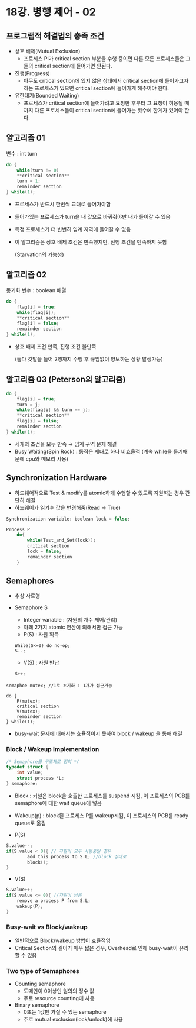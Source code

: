 # 18강. 병행 제어 - 02

## 프로그램적 해결법의 충족 조건

- 상호 배제(Mutual Exclusion)
    - 프로세스 Pi가 critical section 부분을 수행 중이면 다른 모든 프로세스들은 그들의 critical section에 들어가면 안된다.
- 진행(Progress)
    - 아무도 critical section에 있지 않은 상태에서 critical section에 들어가고자 하는 프로세스가 있으면 critical section에 들어가게 해주어야 한다.
- 유한대기(Bounded Waiting)
    - 프로세스가 critical section에 들어가려고 요청한 후부터 그 요청이 허용될 때까지 다른 프로세스들이 critical section에 들어가는 횟수에 한계가 있어야 한다.

## **알고리즘 01**

변수 : int turn

```c
do {
	while(turn != 0)
	**critical section**
	turn = 1;
	remainder section
} while(1);
```

- 프로세스가 반드시 한번씩 교대로 들어가야함
- 들어가있는 프로세스가 turn을 내 값으로 바꿔줘야만 내가 들어갈 수 있음
- 특정 프로세스가 더 빈번히 임계 지역에 들어갈 수 없음
- 이 알고리즘은 상호 배제 조건은 만족했지만, 진행 조건을 만족하지 못함
    
    (Starvation의 가능성)
    

## **알고리즘 02**

동기화 변수 : boolean 배열

```c
do {
	flag[i] = true;
	while(flag[i]);
	**critical section**
	flag[i] = false;
	remainder section
} while(1);
```

- 상호 배제 조건 만족, 진행 조건 불만족
    
    (둘다 깃발을 들어 2행까지 수행 후 끊임없이 양보하는 상황 발생가능)
    

## **알고리즘 03 (Peterson의 알고리즘)**

```c
do {
	flag[i] = true;
	turn = j;
	while(flag[i] && turn == j);
	**critical section**
	flag[i] = false;
	remainder section
} while(1);
```

- 세개의 조건을 모두 만족 → 임계 구역 문제 해결
- Busy Waiting(Spin Rock) : 동작은 제대로 하나 비효율적 (계속 while을 돌기때문에 cpu와 메모리 사용)

## Synchronization Hardware

- 하드웨어적으로 Test & modify를 atomic하게 수행할 수 있도록 지원하는 경우 간단히 해결
- 하드웨어가 읽기후 값을 변경해줌(Read → True)

```c
Synchronization variable: boolean lock = false;

Process P
	do{
		while(Test_and_Set(lock));
		critical section
		lock = false;
		remainder section
	}
```

## Semaphores

- 추상 자료형
- Semaphore S
    - Integer variable : (자원의 개수 제어/관리)
    - 아래 2가지 atomic 연산에 의해서만 접근 가능
    - P(S) : 자원 획득
    
    ```
    While(S<=0) do no-op;
    S--;
    ```
    
    - V(S) : 자원 반납
    
    ```c
    S++;
    ```
    

```
semaphoe mutex; //1로 초기화 : 1개가 접근가능

do {
	P(mutex);
	critical section
	V(mutex);
	remainder section
} while(1);
```

- busy-wait 문제에 대해서는 효율적이지 못하여 block / wakeup 을 통해 해결

### Block / Wakeup Implementation

```c
/* Semaphore를 구조체로 정의 */
typedef struct {
	int value;
	struct process *L;
} semaphore;
```

- Block : 커널은 block을 호출한 프로세스를 suspend 시킴, 이 프로세스의 PCB를 semaphore에 대한 wait queue에 넣음
- Wakeup(p) : block된 프로세스 P를 wakeup시킴, 이 프로세스의 PCB를 ready queue로 옮김

- P(S)

```c
S.value--;
if(S.value < 0){ // 자원이 모두 사용중일 경우
		add this process to S.L; //block 상태로
		block();
}
```

- V(S)

```c
S.value++;
if(S.value <= 0){ //자원이 남음
	remove a process P from S.L;
	wakeup(P);
}
```

### **Busy-wait vs Block/wakeup**

- 일반적으로 Block/wakeup 방법이 효율적임
- Critical Section의 길이가 매우 짧은 경우, Overhead로 인해 busy-wait이 유리 할 수 있음

### **Two type of Semaphores**

- Counting semaphore
    - 도메인이 0이상인 임의의 정수 값
    - 주로 resource counting에 사용
- Binary semaphore
    - 0또는 1값만 가질 수 있는 semaphore
    - 주로 mutual exclusion(lock/unlock)에 사용